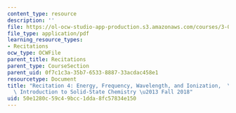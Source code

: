 ```yaml
---
content_type: resource
description: ''
file: https://ol-ocw-studio-app-production.s3.amazonaws.com/courses/3-091-introduction-to-solid-state-chemistry-fall-2018/50e1280c59c49bcc1dda8fc57834e150_MIT3_091F18_REC4.pdf
file_type: application/pdf
learning_resource_types:
- Recitations
ocw_type: OCWFile
parent_title: Recitations
parent_type: CourseSection
parent_uid: 0f7c1c3a-35b7-6533-8887-33acdac458e1
resourcetype: Document
title: "Recitation 4: Energy, Frequency, Wavelength, and Ionization,  \u2013 3.091\
  \ Introduction to Solid-State Chemistry \u2013 Fall 2018"
uid: 50e1280c-59c4-9bcc-1dda-8fc57834e150
---
```

